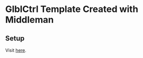 # GlblCtrl Template Created with Middleman

## Setup
Visit <a href="https://blg-731a6a.netlify.app/">here</a>.

